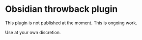 # Obsidian throwback plugin

This plugin is not published at the moment. This is ongoing work.

Use at your own discretion.
